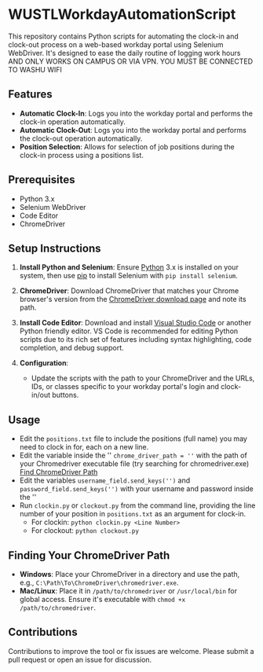 # WUSTLWorkdayAutomationScript

This repository contains Python scripts for automating the clock-in and clock-out process on a web-based workday portal using Selenium WebDriver. It's designed to ease the daily routine of logging work hours AND ONLY WORKS ON CAMPUS OR VIA VPN. YOU MUST BE CONNECTED TO WASHU WIFI

## Features

- **Automatic Clock-In**: Logs you into the workday portal and performs the clock-in operation automatically.
- **Automatic Clock-Out**: Logs you into the workday portal and performs the clock-out operation automatically.
- **Position Selection**: Allows for selection of job positions during the clock-in process using a positions list.

## Prerequisites

- Python 3.x
- Selenium WebDriver
- Code Editor
- ChromeDriver

## Setup Instructions

1. **Install Python and Selenium**:
   Ensure [Python](https://www.python.org/downloads/) 3.x is installed on your system, then use [pip](https://pypi.org/project/pip/) to install Selenium with `pip install selenium`.

2. **ChromeDriver**:
   Download ChromeDriver that matches your Chrome browser's version from the [ChromeDriver download page](https://sites.google.com/a/chromium.org/chromedriver/) and note its path.

3. **Install Code Editor**:
   Download and install [Visual Studio Code](https://code.visualstudio.com/) or another Python friendly editor. VS Code is recommended for editing Python scripts due to its rich set of features including syntax highlighting, code completion, and debug support.

4. **Configuration**:
   - Update the scripts with the path to your ChromeDriver and the URLs, IDs, or classes specific to your workday portal's login and clock-in/out buttons.

## Usage

- Edit the `positions.txt` file to include the positions (full name) you may need to clock in for, each on a new line.
- Edit the variable inside the '' `chrome_driver_path = ''` with the path of your Chromedriver executable file (try searching for    chromedriver.exe) [Find ChromeDriver Path](#finding-your-chromedriver-path)
- Edit the variables `username_field.send_keys('')` and `password_field.send_keys('')` with your username and password inside the ''
- Run `clockin.py` or `clockout.py` from the command line, providing the line number of your position in `positions.txt` as an argument for clock-in. 
    - For clockin: `python clockin.py <Line Number>`
    - For clockout: `python clockout.py`


## Finding Your ChromeDriver Path

- **Windows**: Place your ChromeDriver in a directory and use the path, e.g., `C:\Path\To\ChromeDriver\chromedriver.exe`.
- **Mac/Linux**: Place it in `/path/to/chromedriver` or `/usr/local/bin` for global access. Ensure it's executable with `chmod +x /path/to/chromedriver`.

## Contributions

Contributions to improve the tool or fix issues are welcome. Please submit a pull request or open an issue for discussion.
